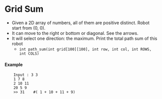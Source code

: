 # Grid Sum

- Given a 2D array of numbers, all of them are positive distinct. Robot start from (0, 0). 
- It can move to the right or bottom or diagonal. See the arrows.
- It will select one direction: the maximum. Print the total path sum of this robot
  - `int path_sum(int grid[100][100], int row, int col, int ROWS, int COLS)`

#### Example
```
    Input : 3 3
    1 7 8
    2 10 11
    20 5 9
    >> 31    #( 1 + 10 + 11 + 9)
```
